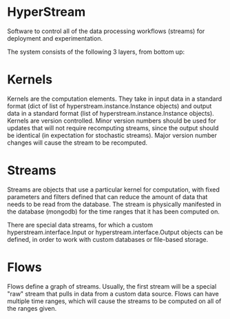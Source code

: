 # HyperStream #

Software to control all of the data processing workflows (streams) for deployment and experimentation.



The system consists of the following 3 layers, from bottom up:

# Kernels #
Kernels are the computation elements. They take in input data in a standard format (dict of list of 
hyperstream.instance.Instance objects) and output data in a standard format (list of 
hyperstream.instance.Instance objects). Kernels are version controlled. Minor version numbers should be used for updates
 that will not require recomputing streams, since the output should be identical (in expectation for stochastic 
 streams). Major version number changes will cause the stream to be recomputed.

# Streams #
Streams are objects that use a particular kernel for computation, with fixed parameters and filters defined that can 
reduce the amount of data that needs to be read from the database. The stream is physically manifested in the database 
(mongodb) for the time ranges that it has been computed on. 

There are special data streams, for which a custom hyperstream.interface.Input or hyperstream.interface.Output objects 
can be defined, in order to work with custom databases or file-based storage.

# Flows #
Flows define a graph of streams. Usually, the first stream will be a special "raw" stream that pulls in data from a 
custom data source. Flows can have multiple time ranges, which will cause the streams to be computed on all of the 
ranges given.
